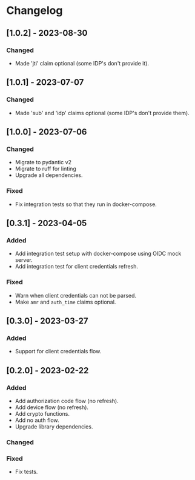 # Changelog

## [1.0.2] - 2023-08-30

### Changed

-   Made 'jti' claim optional (some IDP's don't provide it).

## [1.0.1] - 2023-07-07

### Changed

-   Made 'sub' and 'idp' claims optional (some IDP's don't provide them).

## [1.0.0] - 2023-07-06

### Changed

-   Migrate to pydantic v2
-   Migrate to ruff for linting
-   Upgrade all dependencies.

### Fixed

-   Fix integration tests so that they run in docker-compose.

## [0.3.1] - 2023-04-05

### Added

-   Add integration test setup with docker-compose using OIDC mock server.
-   Add integration test for client credentials refresh.

### Fixed

-   Warn when client credentials can not be parsed.
-   Make `amr` and `auth_time` claims optional.

## [0.3.0] - 2023-03-27

### Added

-   Support for client credentials flow.

## [0.2.0] - 2023-02-22

### Added

-   Add authorization code flow (no refresh).
-   Add device flow (no refresh).
-   Add crypto functions.
-   Add no auth flow.
-   Upgrade library dependencies.

### Changed

### Fixed

-   Fix tests.
